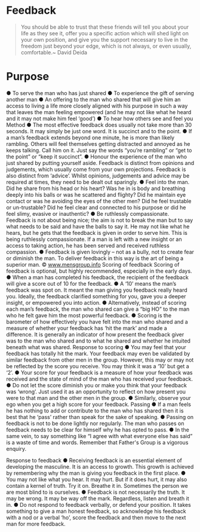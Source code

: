 # Feedback 

> You should be able to trust that these friends will tell you about your life as they see it, offer you a specific action which will shed light on your own position, and give you the support necessary to live in the freedom just beyond your edge, which is not always, or even usually, comfortable.~ David Deida

# Purpose 
● To serve the man who has just shared 
● To experience the gift of serving another man 
● An offering to the man who shared that will give him an access to living a life more closely aligned with his purpose in such a way that leaves the man feeling empowered (and he may not like what he heard and it may not make him feel ‘good’) 
● To hear how others see and feel you 
Method 
● The most effective feedback does usually not take more than 30 seconds. It may simply be just one word. It is succinct and to the point. 
● If a man’s feedback extends beyond one minute, he is more than likely rambling. Others will feel themselves getting distracted and annoyed as he keeps talking. Call him on it. Just say the words “you’re rambling” or “get to the point” or “keep it succinct”. 
● Honour the experience of the man who just shared by putting yourself aside. Feedback is distinct from opinions and judgements, which usually come from your own projections. Feedback is also distinct from ‘advice’. Whilst opinions, judgements and advice may be required at times, they need to be dealt out sparingly. 
● Feel into the man. Did he share from his head or his heart? Was he in is body and breathing deeply into his balls or was he scattered and flighty? Did he maintain eye contact or was he avoiding the eyes of the other men? Did he feel trustable or un-trustable? Did he feel clear and connected to his purpose or did he feel slimy, evasive or inauthentic? 
● Be ruthlessly compassionate. Feedback is not about being nice; the aim is not to break the man but to say what needs to be said and have the balls to say it. He may not like what he hears, but he gets that the feedback is given in order to serve him. This is being ruthlessly compassionate. If a man is left with a new insight or an access to taking action, he has been served and received ruthless compassion. 
● Feedback is given lovingly – not as a bully, not to create fear or diminish the man. To deliver feedback in this way is the art of being a superior man. 
© www.mensgroup.info 
Scoring of feedback Scoring of feedback is optional, but highly recommended, especially in the early days. 
● When a man has completed his feedback, the recipient of the feedback will give a score out of 10 for the feedback. 
● A ‘10’ means the man’s feedback was spot on. It meant the man giving you feedback really heard you. Ideally, the feedback clarified something for you, gave you a deeper insight, or empowered you into action. 
● Alternatively, instead of scoring each man’s feedback, the man who shared can give a “big HO” to the man who he felt gave him the most powerful feedback. 
● Scoring is the barometer of how effectively you have felt into the man who shared and a measure of whether your feedback has ‘hit the mark’ and made a difference. It is generally an indicator of how present the feedback giver was to the man who shared and to what he shared and whether he intuited beneath what was shared. 
Response to scoring 
● You may feel that your feedback has totally hit the mark. Your feedback may even be validated by similar feedback from other men in the group. However, this may or may not be reflected by the score you receive. You may think it was a ‘10’ but get a ‘2’. 
● Your score for your feedback is a measure of how your feedback was received and the state of mind of the man who has received your feedback. 
● Do not let the score diminish you or make you think that your feedback was ‘wrong’. Just used it as an opportunity to reflect on how present you were to that man and the other men in the group. 
● Similarly, observe your ego when you get a high score for your feedback. 
Passing 
● If a man feels he has nothing to add or contribute to the man who has shared then it is best that he ‘pass’ rather than speak for the sake of speaking. 
● Passing on feedback is not to be done lightly nor regularly. The man who passes on feedback needs to be clear for himself why he has opted to pass. 
● In the same vein, to say something like “I agree with what everyone else has said” is a waste of time and words. Remember that Father's Group is a vigorous enquiry. 


Response to feedback 
● Receiving feedback is an essential element of developing the masculine. It is an access to growth. This growth is achieved by remembering why the man is giving you feedback in the first place. 
● You may not like what you hear. It may hurt. But if it does hurt, it may also contain a kernel of truth. Try it on. Breathe it in. Sometimes the person we are most blind to is ourselves. 
● Feedback is not necessarily the truth. It may be wrong. It may be way off the mark. Regardless, listen and breath it in. 
● Do not respond to feedback verbally, or defend your position. It takes something to give a man honest feedback, so acknowledge his feedback with a nod or a verbal ‘ho’, score the feedback and then move to the next man for more feedback.

